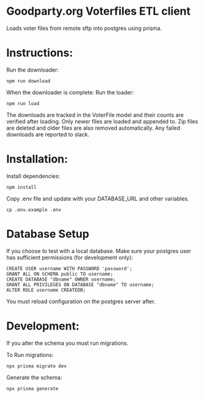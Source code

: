 # Goodparty.org Voterfiles ETL client

Loads voter files from remote sftp into postgres using prisma.

# Instructions:

Run the downloader:

```
npm run download
```

When the downloader is complete:
Run the loader:

```
npm run load
```

The downloads are tracked in the VoterFile model and their counts are verified after loading. Only newer files are loaded and appended to. Zip files are deleted and older files are also removed automatically. Any failed downloads are reported to slack.

# Installation:

Install dependencies:

```
npm install
```

Copy .env file and update with your DATABASE_URL and other variables.

```
cp .env.example .env
```

# Database Setup

If you choose to test with a local database.
Make sure your postgres user has sufficient permissions (for development only):

```
CREATE USER username WITH PASSWORD 'password';
GRANT ALL ON SCHEMA public TO username;
CREATE DATABASE "dbname" OWNER username;
GRANT ALL PRIVILEGES ON DATABASE "dbname" TO username;
ALTER ROLE username CREATEDB;
```

You must reload configuration on the postgres server after.

# Development:

If you alter the schema you must run migrations.

To Run migrations:

```
npx prisma migrate dev
```

Generate the schema:

```
npx prisma generate
```
